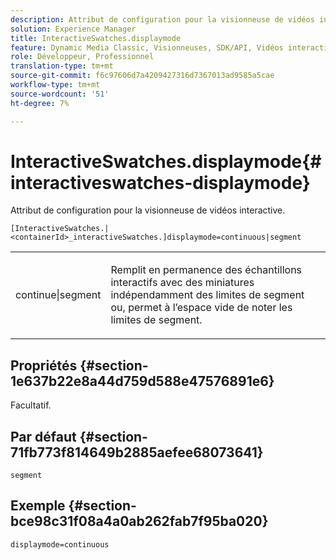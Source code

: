```yaml
---
description: Attribut de configuration pour la visionneuse de vidéos interactive.
solution: Experience Manager
title: InteractiveSwatches.displaymode
feature: Dynamic Media Classic, Visionneuses, SDK/API, Vidéos interactives
role: Développeur, Professionnel
translation-type: tm+mt
source-git-commit: f6c97606d7a4209427316d7367013ad9585a5cae
workflow-type: tm+mt
source-wordcount: '51'
ht-degree: 7%

---
```



# InteractiveSwatches.displaymode{#interactiveswatches-displaymode}

Attribut de configuration pour la visionneuse de vidéos interactive.

`[InteractiveSwatches.|<containerId>_interactiveSwatches.]displaymode=continuous|segment`

<table id="table_441553CD34C94A58A9D7CBF772DEDDB6"> 
 <tbody> 
  <tr> 
   <td colname="col1"> <p> <span class="codeph"> continue|segment</span> </p> </td> 
   <td colname="col2"> <p> Remplit en permanence des échantillons interactifs avec des miniatures indépendamment des limites de segment ou, permet à l’espace vide de noter les limites de segment. </p> </td> 
  </tr> 
 </tbody> 
</table>

## Propriétés {#section-1e637b22e8a44d759d588e47576891e6}

Facultatif.

## Par défaut {#section-71fb773f814649b2885aefee68073641}

`segment`

## Exemple {#section-bce98c31f08a4a0ab262fab7f95ba020}

```
displaymode=continuous
```

